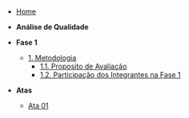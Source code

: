 <!-- docs/_sidebar.md -->

- [Home](README.md)

- **Análise de Qualidade**

- **Fase 1**
  - [1. Metodologia](fase1/metodologia.md)
    - [1.1. Proposito de Avaliação](fase1/propositoDeAvaliacao.md)
    - [1.2. Participação dos Integrantes na Fase 1 ](fase1/partIntegrantesFase1.md)

- **Atas**
  - [Ata 01](atas/ata1.md)












